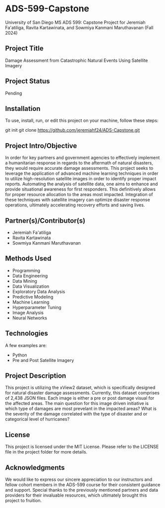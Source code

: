 # ADS-599-Capstone
University of San Diego MS ADS 599: Capstone Project for Jeremiah Fa'atiliga, Ravita Kartawinata, and Sowmiya Kanmani Maruthavanan (Fall 2024)

## Project Title
Damage Assessment from Catastrophic Natural Events Using Satellite Imagery

## Project Status
Pending

## Installation
To use, install, run, or edit this project on your machine, follow these steps:

git init
git clone https://github.com/jeremiahf24/ADS-Capstone.git

## Project Intro/Objective
In order for key partners and government agencies to effectively implement a humanitarian response in regards to the aftermath of natural disasters, they would require accurate damage assessments. This project seeks to leverage the application of advanced machine learning techniques in order to utilize high-resolution satellite images in order to identify proper impact reports. Automating the analysis of satellite data, one aims to enhance and provide situational awareness for first responders. This definitively allows for proper resource allocation to the areas most impacted. Integration of these techniques with satellite imagery can optimize disaster response operations, ultimately accelerating recovery efforts and saving lives.

## Partner(s)/Contributor(s)  
*	Jeremiah Fa'atiliga
*	Ravita Kartawinata 
*	Sowmiya Kanmani Maruthavanan

## Methods Used
*	Programming
*	Data Engineering
*	Data Mining 
*	Data Visualization
*	Exploratory Data Analysis
*	Predictive Modeling 
*	Machine Learning
*	Hyperparameter Tuning
*	Image Analysis
*	Neural Networks


## Technologies
A few examples are:
*	Python
*	Pre and Post Satellite Imagery


## Project Description
This project is utilizing the xView2 dataset, which is specifically designed for natural disaster damage assessments. Currently, this dataset comprises of 2,438 JSON files. Each image is either a pre or post damage visual for the affected areas. The main question for this image driven initiative is which type of damages are most prevelant in the impacted areas? What is the severity of the damage correlated with the type of disaster and or categorical level of hurricanes? 

## License
This project is licensed under the MIT License. Please refer to the LICENSE file in the project folder for more details.

## Acknowledgments
We would like to express our sincere appreciation to our instructors and fellow cohort members in the ADS-599 course for their consistent guidance and support. Special thanks to the previously mentioned partners and data providers for their invaluable resources, which ultimately brought this project to fruition.

